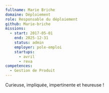 ```yaml
---
fullname: Marie Briche
domaine: Déploiement
role: Responsable du déploiement
github: Marie-briche
missions:
  - start: 2017-05-01
    end: 2025-12-31
    status: admin
    employer: pole-emploi
    startups:
      - avril
      - reva
competences:
  - Gestion de Produit
---
```

Curieuse, impliquée, impertinente et heureuse !